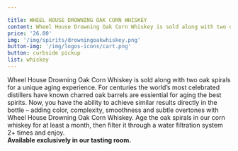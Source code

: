```yaml
---

title: WHEEL HOUSE DROWNING OAK CORN WHISKEY
content: Wheel House Drowning Oak Corn Whiskey is sold along with two oak spirals for a unique aging experience. For centuries the world’s most celebrated distillers have known charred oak barrels are essiential for aging the best spirits. Now, you have the ability to achieve similar results directly in the bottle – adding color, complexity, smoothness and subtle overtones with Wheel House Drowning Oak Corn Whiskey. Age the oak spirals in our corn whiskey for at least a month, then filter it through a water filtration system 2+ times and enjoy.
price: '26.00'
img: '/img/spirits/drowningoakwhiskey.png'
button-img: '/img/logos-icons/cart.png'
button: curbside pickup
list: whiskey
---
```

Wheel House Drowning Oak Corn Whiskey is sold along with two oak spirals for a unique aging experience. For centuries the world’s most celebrated distillers have known charred oak barrels are essiential for aging the best spirits. Now, you have the ability to achieve similar results directly in the bottle – adding color, complexity, smoothness and subtle overtones with Wheel House Drowning Oak Corn Whiskey. Age the oak spirals in our corn whiskey for at least a month, then filter it through a water filtration system 2+ times and enjoy.
<br> <b>Available exclusively in our tasting room.</b>

